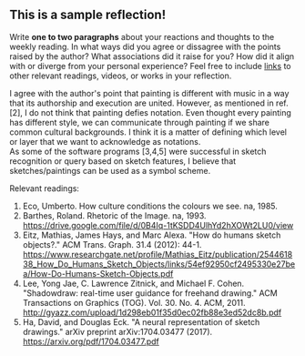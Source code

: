 ## This is a sample reflection! 

Write **one to two paragraphs** about your reactions and thoughts to the weekly reading. In what ways did you agree or dissagree with the points raised by the author? What associations did it raise for you? How did it align with or diverge from your personal experience? Feel free to include [links](http://formandcode.com/) to other relevant readings, videos, or works in your reflection.

I agree with the author's point that painting is different with music in a way that its authorship and execution are united. However, as mentioned in ref.[2], I do not think that painting defies notation. Even thought every painting has different style, we can communicate through painting if we share common cultural backgrounds. I think it is a matter of defining which level or layer that we want to acknowledge as notations.           
As some of the software programs [3,4,5] were successful in sketch recognition or query based on sketch features, I believe that sketches/paintings can be used as a symbol scheme.        

Relevant readings: 
1. Eco, Umberto. How culture conditions the colours we see. na, 1985.
2. Barthes, Roland. Rhetoric of the Image. na, 1993.
https://drive.google.com/file/d/0B4Iq-1tKSDD4UlhYd2hXOWt2LU0/view
3. Eitz, Mathias, James Hays, and Marc Alexa. "How do humans sketch objects?." ACM Trans. Graph. 31.4 (2012): 44-1.
https://www.researchgate.net/profile/Mathias_Eitz/publication/254461838_How_Do_Humans_Sketch_Objects/links/54ef92950cf2495330e27bea/How-Do-Humans-Sketch-Objects.pdf
4. Lee, Yong Jae, C. Lawrence Zitnick, and Michael F. Cohen. "Shadowdraw: real-time user guidance for freehand drawing." ACM Transactions on Graphics (TOG). Vol. 30. No. 4. ACM, 2011.
http://gyazz.com/upload/1d298eb01f35d0ec02fb88e3ed52dc8b.pdf
5. Ha, David, and Douglas Eck. "A neural representation of sketch drawings." arXiv preprint arXiv:1704.03477 (2017).
https://arxiv.org/pdf/1704.03477.pdf
